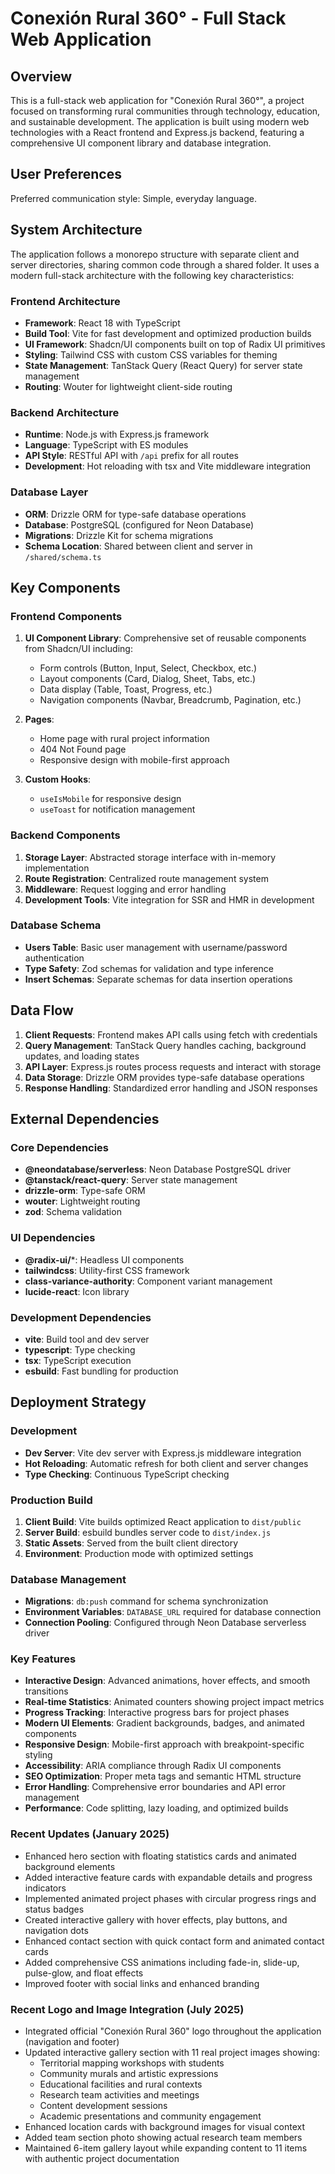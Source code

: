 # Conexión Rural 360° - Full Stack Web Application

## Overview

This is a full-stack web application for "Conexión Rural 360°", a project focused on transforming rural communities through technology, education, and sustainable development. The application is built using modern web technologies with a React frontend and Express.js backend, featuring a comprehensive UI component library and database integration.

## User Preferences

Preferred communication style: Simple, everyday language.

## System Architecture

The application follows a monorepo structure with separate client and server directories, sharing common code through a shared folder. It uses a modern full-stack architecture with the following key characteristics:

### Frontend Architecture
- **Framework**: React 18 with TypeScript
- **Build Tool**: Vite for fast development and optimized production builds
- **UI Framework**: Shadcn/UI components built on top of Radix UI primitives
- **Styling**: Tailwind CSS with custom CSS variables for theming
- **State Management**: TanStack Query (React Query) for server state management
- **Routing**: Wouter for lightweight client-side routing

### Backend Architecture
- **Runtime**: Node.js with Express.js framework
- **Language**: TypeScript with ES modules
- **API Style**: RESTful API with `/api` prefix for all routes
- **Development**: Hot reloading with tsx and Vite middleware integration

### Database Layer
- **ORM**: Drizzle ORM for type-safe database operations
- **Database**: PostgreSQL (configured for Neon Database)
- **Migrations**: Drizzle Kit for schema migrations
- **Schema Location**: Shared between client and server in `/shared/schema.ts`

## Key Components

### Frontend Components
1. **UI Component Library**: Comprehensive set of reusable components from Shadcn/UI including:
   - Form controls (Button, Input, Select, Checkbox, etc.)
   - Layout components (Card, Dialog, Sheet, Tabs, etc.)
   - Data display (Table, Toast, Progress, etc.)
   - Navigation components (Navbar, Breadcrumb, Pagination, etc.)

2. **Pages**: 
   - Home page with rural project information
   - 404 Not Found page
   - Responsive design with mobile-first approach

3. **Custom Hooks**: 
   - `useIsMobile` for responsive design
   - `useToast` for notification management

### Backend Components
1. **Storage Layer**: Abstracted storage interface with in-memory implementation
2. **Route Registration**: Centralized route management system
3. **Middleware**: Request logging and error handling
4. **Development Tools**: Vite integration for SSR and HMR in development

### Database Schema
- **Users Table**: Basic user management with username/password authentication
- **Type Safety**: Zod schemas for validation and type inference
- **Insert Schemas**: Separate schemas for data insertion operations

## Data Flow

1. **Client Requests**: Frontend makes API calls using fetch with credentials
2. **Query Management**: TanStack Query handles caching, background updates, and loading states
3. **API Layer**: Express.js routes process requests and interact with storage
4. **Data Storage**: Drizzle ORM provides type-safe database operations
5. **Response Handling**: Standardized error handling and JSON responses

## External Dependencies

### Core Dependencies
- **@neondatabase/serverless**: Neon Database PostgreSQL driver
- **@tanstack/react-query**: Server state management
- **drizzle-orm**: Type-safe ORM
- **wouter**: Lightweight routing
- **zod**: Schema validation

### UI Dependencies
- **@radix-ui/***: Headless UI components
- **tailwindcss**: Utility-first CSS framework
- **class-variance-authority**: Component variant management
- **lucide-react**: Icon library

### Development Dependencies
- **vite**: Build tool and dev server
- **typescript**: Type checking
- **tsx**: TypeScript execution
- **esbuild**: Fast bundling for production

## Deployment Strategy

### Development
- **Dev Server**: Vite dev server with Express.js middleware integration
- **Hot Reloading**: Automatic refresh for both client and server changes
- **Type Checking**: Continuous TypeScript checking

### Production Build
1. **Client Build**: Vite builds optimized React application to `dist/public`
2. **Server Build**: esbuild bundles server code to `dist/index.js`
3. **Static Assets**: Served from the built client directory
4. **Environment**: Production mode with optimized settings

### Database Management
- **Migrations**: `db:push` command for schema synchronization
- **Environment Variables**: `DATABASE_URL` required for database connection
- **Connection Pooling**: Configured through Neon Database serverless driver

### Key Features
- **Interactive Design**: Advanced animations, hover effects, and smooth transitions
- **Real-time Statistics**: Animated counters showing project impact metrics
- **Progress Tracking**: Interactive progress bars for project phases
- **Modern UI Elements**: Gradient backgrounds, badges, and animated components
- **Responsive Design**: Mobile-first approach with breakpoint-specific styling
- **Accessibility**: ARIA compliance through Radix UI components
- **SEO Optimization**: Proper meta tags and semantic HTML structure
- **Error Handling**: Comprehensive error boundaries and API error management
- **Performance**: Code splitting, lazy loading, and optimized builds

### Recent Updates (January 2025)
- Enhanced hero section with floating statistics cards and animated background elements
- Added interactive feature cards with expandable details and progress indicators
- Implemented animated project phases with circular progress rings and status badges
- Created interactive gallery with hover effects, play buttons, and navigation dots
- Enhanced contact section with quick contact form and animated contact cards
- Added comprehensive CSS animations including fade-in, slide-up, pulse-glow, and float effects
- Improved footer with social links and enhanced branding

### Recent Logo and Image Integration (July 2025)
- Integrated official "Conexión Rural 360" logo throughout the application (navigation and footer)
- Updated interactive gallery section with 11 real project images showing:
  - Territorial mapping workshops with students
  - Community murals and artistic expressions
  - Educational facilities and rural contexts
  - Research team activities and meetings
  - Content development sessions
  - Academic presentations and community engagement
- Enhanced location cards with background images for visual context
- Added team section photo showing actual research team members
- Maintained 6-item gallery layout while expanding content to 11 items with authentic project documentation